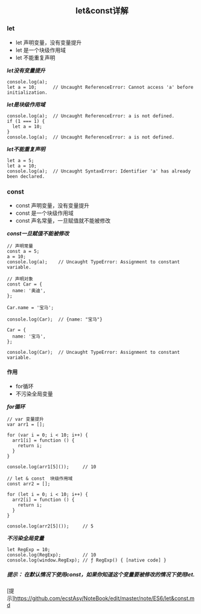<h2 align="center">let&const详解</h2>

### let

- let 声明变量，没有变量提升
- let 是一个块级作用域
- let 不能重复声明

***let没有变量提升***

```
console.log(a);
let a = 10;      // Uncaught ReferenceError: Cannot access 'a' before initialization.
```

***let是块级作用域***

```
console.log(a);  // Uncaught ReferenceError: a is not defined.
if (1 === 1) {
  let a = 10;
}
console.log(a);  // Uncaught ReferenceError: a is not defined.
```

***let不能重复声明***

```
let a = 5;
let a = 10;
console.log(a);  // Uncaught SyntaxError: Identifier 'a' has already been declared.
```

### const

- const 声明变量，没有变量提升
- const 是一个块级作用域
- const 声名常量，一旦赋值就不能被修改

***const一旦赋值不能被修改***

```
// 声明常量
const a = 5;
a = 10;
console.log(a);    // Uncaught TypeError: Assignment to constant variable.

// 声明对象
const Car = {
  name: '奥迪',
};

Car.name = '宝马';

console.log(Car);  // {name: "宝马"}

Car = {
  name: '宝马',
};

console.log(Car);  // Uncaught TypeError: Assignment to constant variable.
```

#### 作用

- for循环
- 不污染全局变量

***for循环***

```
// var 变量提升
var arr1 = [];

for (var i = 0; i < 10; i++) {
  arr1[i] = function () {
    return i;
  }
}

console.log(arr1[5]());     // 10

// let & const  块级作用域
const arr2 = [];

for (let i = 0; i < 10; i++) {
  arr2[i] = function () {
    return i;
  }
}

console.log(arr2[5]());     // 5
```

***不污染全局变量***

```
let RegExp = 10;
console.log(RegExp);        // 10
console.log(window.RegExp); // ƒ RegExp() { [native code] }
```

##### ***提示： 在默认情况下使用const，如果你知道这个变量要被修改的情况下使用let.***
[提示]https://github.com/ecstAsy/NoteBook/edit/master/note/ES6/let&const.md
